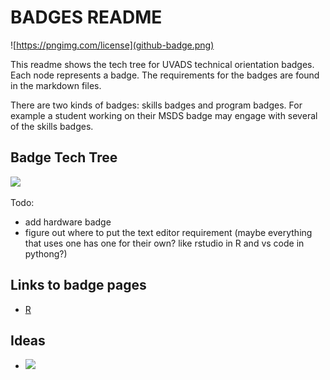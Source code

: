 # BADGES README

![https://pngimg.com/license](github-badge.png)





This readme shows the tech tree for UVADS technical orientation badges. Each node represents a badge. The requirements for the badges are found in the markdown files.

There are two kinds of badges: skills badges and program badges. For example a student working on their MSDS badge may engage with several of the skills badges.

## Badge Tech Tree
![](https://github.com/UVADS/orientation-technical/blob/main/content/images/badge-tech-tree.jpeg)

Todo:
* add hardware badge
* figure out where to put the text editor requirement (maybe everything that uses one has one for their own? like rstudio in R and vs code in pythong?)


## Links to badge pages
* [R](https://github.com/UVADS/orientation-technical/blob/main/content/badges/R.md)

## Ideas
* ![](https://github.com/UVADS/orientation-technical/blob/main/content/images/use-environment-meme.png)
